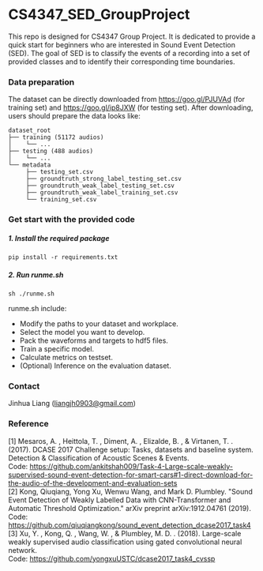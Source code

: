 # CS4347_SED_GroupProject
This repo is designed for CS4347 Group Project. It is dedicated to provide a quick start for beginners who are interested in Sound Event Detection (SED). The goal of SED is to classify the events of a recording into a set of provided classes and to identify their corresponding time boundaries.

### Data preparation
The dataset can be directly downloaded from https://goo.gl/PJUVAd (for training set) and https://goo.gl/ip8JXW (for testing set). After downloading, users should prepare the data looks like:
```
dataset_root
├── training (51172 audios)
│    └── ...
├── testing (488 audios)
│    └── ...
└── metadata
     ├── testing_set.csv
     ├── groundtruth_strong_label_testing_set.csv
     ├── groundtruth_weak_label_testing_set.csv
     ├── groundtruth_weak_label_training_set.csv
     └── training_set.csv
```

### Get start with the provided code

##### 1. Install the required package
```
pip install -r requirements.txt
```

##### 2. Run runme.sh
```
sh ./runme.sh
```
runme.sh include:
* Modify the paths to your dataset and workplace.
* Select the model you want to develop.
* Pack the waveforms and targets to hdf5 files.
* Train a specific model.
* Calculate metrics on testset.
* (Optional) Inference on the evaluation dataset.


### Contact
Jinhua Liang (liangjh0903@gmail.com)

### Reference
[1] Mesaros, A. , Heittola, T. , Diment, A. , Elizalde, B. , & Virtanen, T. . (2017). DCASE 2017 Challenge setup: Tasks, datasets and baseline system. Detection & Classification of Acoustic Scenes & Events.<br>
    Code: https://github.com/ankitshah009/Task-4-Large-scale-weakly-supervised-sound-event-detection-for-smart-cars#1-direct-download-for-the-audio-of-the-development-and-evaluation-sets<br>
[2] Kong, Qiuqiang, Yong Xu, Wenwu Wang, and Mark D. Plumbley. "Sound Event Detection of Weakly Labelled Data with CNN-Transformer and Automatic Threshold Optimization." arXiv preprint arXiv:1912.04761 (2019).<br>
    Code: https://github.com/qiuqiangkong/sound_event_detection_dcase2017_task4<br>
[3] Xu, Y. , Kong, Q. , Wang, W. , & Plumbley, M. D. . (2018). Large-scale weakly supervised audio classification using gated convolutional neural network.<br>
    Code: https://github.com/yongxuUSTC/dcase2017_task4_cvssp
